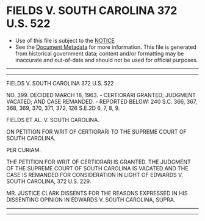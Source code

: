 ---
---

# FIELDS V. SOUTH CAROLINA 372 U.S. 522

* Use of this file is subject to the [NOTICE](https://github.com/publicdocs/notice/blob/master/NOTICE)
* See the [Document Metadata](../../../) for more information.
  This file is generated from historical government data; content and/or formatting may be inaccurate and out-of-date and should not be used for official purposes.

----------
----------

FIELDS V. SOUTH CAROLINA 372 U.S. 522

NO. 399.  DECIDED MARCH 18, 1963.  - CERTIORARI GRANTED; JUDGMENT VACATED; AND CASE REMANDED.  - REPORTED BELOW:  240 S.C. 366, 367, 368, 369, 370, 371, 372, 126 S.E.2D 6, 7, 8, 9.

FIELDS ET AL. V. SOUTH CAROLINA.

ON PETITION FOR WRIT OF CERTIORARI TO THE SUPREME COURT OF SOUTH CAROLINA.

PER CURIAM.

THE PETITION FOR WRIT OF CERTIORARI IS GRANTED.  THE JUDGMENT OF THE SUPREME COURT OF SOUTH CAROLINA IS VACATED AND THE CASE IS REMANDED FOR CONSIDERATION IN LIGHT OF EDWARDS V. SOUTH CAROLINA, 372 U.S. 229.

MR. JUSTICE CLARK DISSENTS FOR THE REASONS EXPRESSED IN HIS DISSENTING OPINION IN EDWARDS V. SOUTH CAROLINA, SUPRA.


----------
----------

